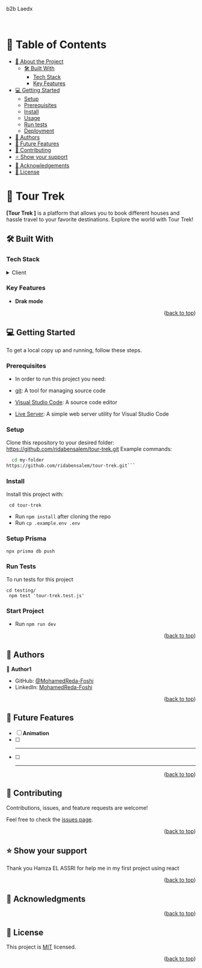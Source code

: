 <a name="readme-top">b2b Laedx </a>

<div align="center">
  <br/>
  
</div>

# 📗 Table of Contents

- [📖 About the Project](#about-project)
  - [🛠 Built With](#built-with)
    - [Tech Stack](#tech-stack)
    - [Key Features](#key-features)
- [💻 Getting Started](#getting-started)
  - [Setup](#setup)
  - [Prerequisites](#prerequisites)
  - [Install](#install)
  - [Usage](#usage)
  - [Run tests](#run-tests)
  - [Deployment](#triangular_flag_on_post-deployment)
- [👥 Authors](#authors)
- [🔭 Future Features](#future-features)
- [🤝 Contributing](#contributing)
- [⭐️ Show your support](#support)
- [🙏 Acknowledgements](#acknowledgements)
- [📝 License](#license)

# 📖 Tour Trek   <a name="about-project"></a>
**[Tour Trek ]**  is a platform that allows you to book  different houses and hassle travel to your favorite destinations. Explore the world with Tour Trek! 

## 🛠 Built With <a name="built-with"></a>

### Tech Stack <a name="tech-stack"></a>

<details>
  <summary>Client</summary>
  <ul>
    <li><a href="#">React js  </a></li>
    <li><a href="#">tailwind css  </a></li>
  </ul>
  
</details>


### Key Features <a name="key-features"></a>


- **Drak mode**



<p align="right">(<a href="#readme-top">back to top</a>)</p>



## 💻 Getting Started <a name="getting-started"></a>

To get a local copy up and running, follow these steps.

### Prerequisites

- In order to run this project you need:

- [git](https://git-scm.com/downloads): A tool for managing source code
- [Visual Studio Code](https://code.visualstudio.com/): A source code editor
- [Live Server](https://marketplace.visualstudio.com/items?itemName=ritwickdey.LiveServer): A simple web server utility for Visual Studio Code

### Setup

Clone this repository to your desired folder:
https://github.com/ridabensalem/tour-trek.git
 Example commands:

```sh
  cd my-folder
https://github.com/ridabensalem/tour-trek.git```
```

### Install

Install this project with:

` cd tour-trek`
  - Run `npm install` after cloning the repo
  - Run `cp .example.env .env`

### Setup Prisma

```shell
npx prisma db push

```

### Run Tests
To run tests for this project

```shell
cd testing/
 npm test 'tour-trek.test.js'
```
### Start Project 

  - Run `npm run dev `


<p align="right">(<a href="#readme-top">back to top</a>)</p>

## 👥 Authors <a name="authors"></a>

👤 **Author1**

- GitHub: [@MohamedReda-Foshi](https://github.com/MohamedReda-Foshi)
- LinkedIn: [MohamedReda-Foshi](www.linkedin.com/in/mohamedreda-foshi)


<p align="right">(<a href="#readme-top">back to top</a>)</p>

## 🔭 Future Features <a name="future-features"></a>

- [ ] **Animation**
- [ ] ** **
- [ ] ** **

<p align="right">(<a href="#readme-top">back to top</a>)</p>

## 🤝 Contributing <a name="contributing"></a>

Contributions, issues, and feature requests are welcome!

Feel free to check the [issues page](../../issues/).

<p align="right">(<a href="#readme-top">back to top</a>)</p>

## ⭐️ Show your support <a name="support"></a>

Thank you Hamza EL ASSRI for help me in my first project using react 

<p align="right">(<a href="#readme-top">back to top</a>)</p>

## 🙏 Acknowledgments <a name="acknowledgements"></a>




<p align="right">(<a href="#readme-top">back to top</a>)</p>

## 📝 License <a name="license"></a>

This project is [MIT](./MIT.md) licensed.

<p align="right">(<a href="#readme-top">back to top</a>)</p>
